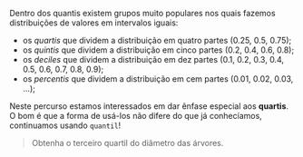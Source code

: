 Dentro dos quantis existem grupos muito populares nos quais fazemos distribuições de valores em intervalos iguais:

* os _quartis_ que dividem a distribuição em quatro partes (0.25, 0.5, 0.75);
* os _quintis_ que dividem a distribuição em cinco partes (0.2, 0.4, 0.6, 0.8);
* os _deciles_ que dividem a distribuição em dez partes (0.1, 0.2, 0.3, 0.4, 0.5, 0.6, 0.7, 0.8, 0.9);
* os _percentis_ que dividem a distribuição em cem partes (0.01, 0.02, 0.03, ...);

Neste percurso estamos interessados em dar ênfase especial aos **quartis**. O bom é que a forma de usá-los não difere do que já conhecíamos, continuamos usando `quantil`!

> Obtenha o terceiro quartil do diâmetro das árvores.
